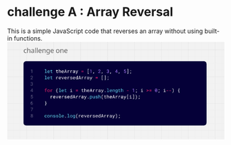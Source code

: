 # challenge A : Array Reversal
This is a simple JavaScript code that reverses an array without using built-in functions. 
![](challengeone.PNG)
